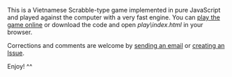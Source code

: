 This is a Vietnamese Scrabble-type game implemented in pure JavaScript and played against the computer with a very fast engine. You can [play the game online](https://www.vietboard.org/play/) or download the code and open *play\index.html* in your browser.

Corrections and comments are welcome by [sending an email](mailto:feedback@vietboard.org?subject=Vietboard) or [creating an Issue](https://github.com/thdoan/vietboard/issues).

Enjoy! ^^
